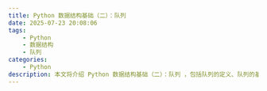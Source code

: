 ```yaml
---
title: Python 数据结构基础（二）：队列
date: 2025-07-23 20:08:06
tags:
    - Python
    - 数据结构
    - 队列
categories:
    - Python
description: 本文将介绍 Python 数据结构基础（二）：队列 ，包括队列的定义、队列的基本操作、队列的应用场景等。
---
```

